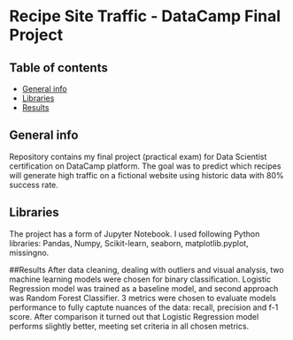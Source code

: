 # Recipe Site Traffic - DataCamp Final Project

## Table of contents
* [General info](#general-info)
* [Libraries](#libraries)
* [Results](#results)

## General info
Repository contains my final project (practical exam) for Data Scientist certification on DataCamp platform. The goal was to predict which recipes will generate high traffic on a fictional website using historic data with 80% success rate. 

## Libraries
The project has a form of Jupyter Notebook. I used following Python libraries: Pandas, Numpy, Scikit-learn, seaborn, matplotlib.pyplot, missingno.

##Results
After data cleaning, dealing with outliers and visual analysis, two machine learning models were chosen for binary classification. Logistic Regression model was trained as a baseline model, and second approach was Random Forest Classifier. 3 metrics were chosen to evaluate models performance to fully captute nuances of the data: recall, precision and f-1 score. After comparison it turned out that Logistic Regression model performs slightly better, meeting set criteria in all chosen metrics.
